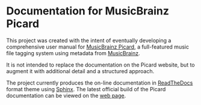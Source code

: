 # Documentation for MusicBrainz Picard

This project was created with the intent of eventually developing a comprehensive
user manual for [MusicBrainz Picard](https://picard.musicbrainz.org), a full-featured
music file tagging system using metadata from [MusicBrainz](https://musicbrainz.org).

It is not intended to replace the documentation on the Picard website, but to augment
it with additional detail and a structured approach.

The project currently produces the on-line documentation in [ReadTheDocs](https://readthedocs.org)
format theme using [Sphinx](https://www.sphinx-doc.org/).  The latest official build
of the Picard documentation can be viewed on the [web page](https://rdswift.github.io/picard-docs/index.html).

